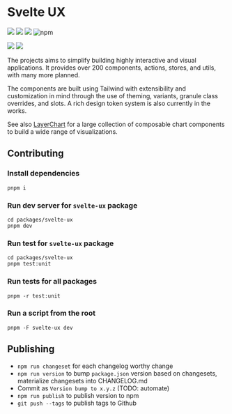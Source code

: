 # Svelte UX

![](https://img.shields.io/github/license/techniq/svelte-ux?style=flat)
[![](https://img.shields.io/github/actions/workflow/status/techniq/svelte-ux/ci.yml?style=flat)](https://github.com/techniq/svelte-ux/actions/workflows/ci.yml)
[![](https://img.shields.io/npm/v/svelte-ux?style=flat)](https://www.npmjs.com/package/svelte-ux)
![npm](https://img.shields.io/npm/dw/svelte-ux?style=flat&color=orange)

![](https://img.shields.io/github/license/svelte-ux?style=flat)
[![](https://dcbadge.vercel.app/api/server/697JhMPD3t?style=flat)](https://discord.gg/697JhMPD3t)

The projects aims to simplify building highly interactive and visual applications. It provides over 200 components, actions, stores, and utils, with many more planned.

The components are built using Tailwind with extensibility and customization in mind through the use of theming, variants, granule class overrides, and slots. A rich design token system is also currently in the works.

See also [LayerChart](https://layerchart.com) for a large collection of composable chart components to build a wide range of visualizations.

## Contributing

### Install dependencies

```
pnpm i
```

### Run dev server for `svelte-ux` package

```
cd packages/svelte-ux
pnpm dev
```

### Run test for `svelte-ux` package

```
cd packages/svelte-ux
pnpm test:unit
```

### Run tests for all packages

```
pnpm -r test:unit
```

### Run a script from the root

```
pnpm -F svelte-ux dev
```

## Publishing

- `npm run changeset` for each changelog worthy change
- `npm run version` to bump `package.json` version based on changesets, materialize changesets into CHANGELOG.md
- Commit as `Version bump to x.y.z` (TODO: automate)
- `npm run publish` to publish version to npm
- `git push --tags` to publish tags to Github

```

```
